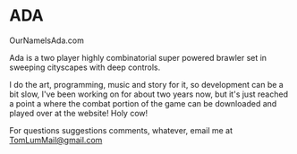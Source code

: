 # ADA

OurNameIsAda.com

Ada is a two player highly combinatorial super powered brawler set in sweeping cityscapes with deep controls.

I do the art, programming, music and story for it, so development can be a bit slow, I've been working on for about two years now, but it's just reached a point a where the combat portion of the game can be downloaded and played over at the website!  Holy cow!


For questions suggestions comments, whatever, email me at TomLumMail@gmail.com
